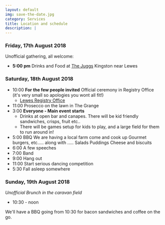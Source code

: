 ```yaml
---
layout: default
img: save-the-date.jpg 
category: Services
title: Location and schedule
description: |
---
```


### Friday, 17th August 2018
Unofficial gathering, all welcome:
- **5:00 pm** Drinks and Food at [The Juggs](https://www.thejuggs.co.uk/) Kingston near Lewes

### Saturday, 18th August 2018

- 10:00 **For the few people invited** Official ceremony in Registry Office (it's very small so apologies you wont all fit!)
    - [Lewes Registry Office](https://www.eastsussex.gov.uk/community/registration/offices/lewes/)
- 11:00 Prosecco on the lawn in The Grange 
- 3:00 **Everyone - Main event starts**
  - Drinks at open bar and canapes. There will be kid friendly sandwiches, crisps, fruit etc..
  - There will be games setup for kids to play, and a large field for them to run around in!
- 5:00 BBQ 
    We are having a local farm come and cook up Gourmet burgers, etc..... along with .....
    Salads
    Puddings
    Cheese and biscuits
- 6:00 A few speeches
- 7:00 Band
- 9:00 Hang out 
- 11:00 Start serious dancing competition
- 5:30 Fall asleep somewhere 

### Sunday, 19th August 2018
*Unofficial Brunch in the caravan field*
- 10:30 - noon

We'll have a BBQ going from 10:30 for bacon sandwiches and coffee on the go.
